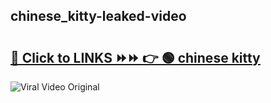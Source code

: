 
 ## chinese_kitty-leaked-video 

# <h2><a href="https://clipsfans.com/chinese_kitty&ref=git">🔗 Click to LINKS ⏩⏩ 👉 🟢 chinese kitty </a></h2>

<a href="https://clipsfans.com/chinese_kitty&ref=git" rel="nofollow" data-target="animated-image.originalLink"><img src="https://i.ibb.co.com/xMMVF88/686577567.gif" alt="Viral Video Original" style="max-width: 100%; display: inline-block;" data-target="animated-image.originalImage"></a>
